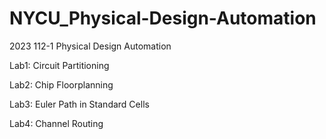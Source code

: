 # NYCU_Physical-Design-Automation
2023 112-1 Physical Design Automation

Lab1: Circuit Partitioning

Lab2: Chip Floorplanning

Lab3: Euler Path in Standard Cells

Lab4: Channel Routing